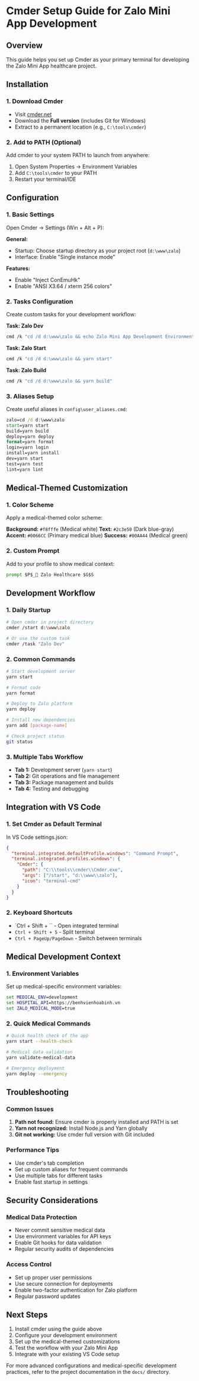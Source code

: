 # Cmder Setup Guide for Zalo Mini App Development

## Overview
This guide helps you set up Cmder as your primary terminal for developing the Zalo Mini App healthcare project.

## Installation

### 1. Download Cmder
- Visit [cmder.net](https://cmder.net/)
- Download the **Full version** (includes Git for Windows)
- Extract to a permanent location (e.g., `C:\tools\cmder`)

### 2. Add to PATH (Optional)
Add cmder to your system PATH to launch from anywhere:
1. Open System Properties → Environment Variables
2. Add `C:\tools\cmder` to your PATH
3. Restart your terminal/IDE

## Configuration

### 1. Basic Settings
Open Cmder → Settings (Win + Alt + P):

**General:**
- Startup: Choose startup directory as your project root (`d:\www\zalo`)
- Interface: Enable "Single instance mode"

**Features:**
- Enable "Inject ConEmuHk"
- Enable "ANSI X3.64 / xterm 256 colors"

### 2. Tasks Configuration
Create custom tasks for your development workflow:

**Task: Zalo Dev**
```bash
cmd /k "cd /d d:\www\zalo && echo Zalo Mini App Development Environment Ready"
```

**Task: Zalo Start**
```bash
cmd /k "cd /d d:\www\zalo && yarn start"
```

**Task: Zalo Build**
```bash
cmd /k "cd /d d:\www\zalo && yarn build"
```

### 3. Aliases Setup
Create useful aliases in `config\user_aliases.cmd`:

```cmd
zalo=cd /d d:\www\zalo
start=yarn start
build=yarn build
deploy=yarn deploy
format=yarn format
login=yarn login
install=yarn install
dev=yarn start
test=yarn test
lint=yarn lint
```

## Medical-Themed Customization

### 1. Color Scheme
Apply a medical-themed color scheme:

**Background:** `#f8fffe` (Medical white)
**Text:** `#2c3e50` (Dark blue-gray)
**Accent:** `#0066CC` (Primary medical blue)
**Success:** `#00AA44` (Medical green)

### 2. Custom Prompt
Add to your profile to show medical context:

```cmd
prompt $P$_🏥 Zalo Healthcare $G$S
```

## Development Workflow

### 1. Daily Startup
```bash
# Open cmder in project directory
cmder /start d:\www\zalo

# Or use the custom task
cmder /task "Zalo Dev"
```

### 2. Common Commands
```bash
# Start development server
yarn start

# Format code
yarn format

# Deploy to Zalo platform
yarn deploy

# Install new dependencies
yarn add [package-name]

# Check project status
git status
```

### 3. Multiple Tabs Workflow
- **Tab 1:** Development server (`yarn start`)
- **Tab 2:** Git operations and file management
- **Tab 3:** Package management and builds
- **Tab 4:** Testing and debugging

## Integration with VS Code

### 1. Set Cmder as Default Terminal
In VS Code settings.json:
```json
{
  "terminal.integrated.defaultProfile.windows": "Command Prompt",
  "terminal.integrated.profiles.windows": {
    "Cmder": {
      "path": "C:\\tools\\cmder\\Cmder.exe",
      "args": ["/start", "d:\\www\\zalo"],
      "icon": "terminal-cmd"
    }
  }
}
```

### 2. Keyboard Shortcuts
- `Ctrl + Shift + `` - Open integrated terminal
- `Ctrl + Shift + 5` - Split terminal
- `Ctrl + PageUp/PageDown` - Switch between terminals

## Medical Development Context

### 1. Environment Variables
Set up medical-specific environment variables:
```cmd
set MEDICAL_ENV=development
set HOSPITAL_API=https://benhvienhoabinh.vn
set ZALO_MEDICAL_MODE=true
```

### 2. Quick Medical Commands
```bash
# Quick health check of the app
yarn start --health-check

# Medical data validation
yarn validate-medical-data

# Emergency deployment
yarn deploy --emergency
```

## Troubleshooting

### Common Issues
1. **Path not found:** Ensure cmder is properly installed and PATH is set
2. **Yarn not recognized:** Install Node.js and Yarn globally
3. **Git not working:** Use cmder full version with Git included

### Performance Tips
- Use cmder's tab completion
- Set up custom aliases for frequent commands
- Use multiple tabs for different tasks
- Enable fast startup in settings

## Security Considerations

### Medical Data Protection
- Never commit sensitive medical data
- Use environment variables for API keys
- Enable Git hooks for data validation
- Regular security audits of dependencies

### Access Control
- Set up proper user permissions
- Use secure connection for deployments
- Enable two-factor authentication for Zalo platform
- Regular password updates

## Next Steps

1. Install cmder using the guide above
2. Configure your development environment
3. Set up the medical-themed customizations
4. Test the workflow with your Zalo Mini App
5. Integrate with your existing VS Code setup

For more advanced configurations and medical-specific development practices, refer to the project documentation in the `docs/` directory.
